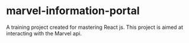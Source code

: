 # marvel-information-portal
A training project created for mastering React js. This project is aimed at interacting with the Marvel api.
